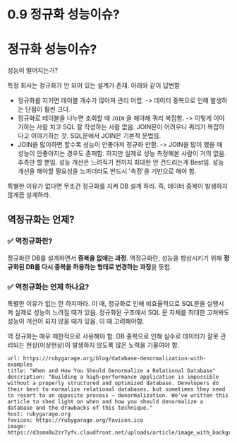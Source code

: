 # 0.9 정규화 성능이슈?

# 정규화 성능이슈?

성능이 떨어지는가?

특정 회사는 정규화가 안 되어 있는 설계가 존재. 아래와 같이 답변함

- 정규화를 지키면 테이블 개수가 많아져 관리 어렵.
	-> 데이터 중복으로 인해 발생하는 단점이 훨씬 크다.
- 정규화로 테이블을 나누면 조회할 때 `JOIN` 을 해야해 쿼리 복잡함.
	-> 이렇게 이야기하는 사람 치고 SQL 잘 작성하는 사람 없음. JOIN문이 어려우니 쿼리가 복잡하다고 이야기하는 것. SQL문에서 JOIN은 기본적 문법임.
- JOIN을 많이하면 할수록 성능이 안좋아져 정규화 안함.
	-> JOIN을 많이 했을 때 성능이 안좋아지는 경우도 존재함. 하지만 실제로 성능 측정해본 사람이 거의 없음. 추측만 할 뿐임. 성능 개선은 느려직기 전까지 최대한 안 건드리는게 Best임. 성능 개선을 해야할 필요성을 느끼더라도 반드시 '측정'을 기반으로 해야 함.

특별한 이유가 없다면 무조건 정규화를 지켜 DB 설계 하라. 즉, 데이터 중복이 발생하지 않게끔 설계하라.

## 역정규화는 언제?

### ✅ 역정규화란?

정규화란 DB를 설계하면서 **중복을 없애는 과정**. 역정규화란, 성능을 향상시키기 위해 **정규화된 DB를 다시 중복을 허용하는 형태로 변경하는 과정**을 뜻함.

### ✅ 역정규화는 언제 하나요?

특별한 이유가 없는 한 하지마라. 이 때, 정규화로 인해 비효율적으로 SQL문을 실행시켜 실제로 성능이 느려질 때가 있음. 정규화된 구조에서 SQL 문 자체를 최대한 고쳐봐도 성능이 개선이 되지 않을 때가 있음. 이 때 고려해야함.

역 정규화는 매우 제한적으로 사용해야 함. DB 중복으로 인해 실수로 데이터가 잘못 관리되는 현상(이상현상)이 발생하지 않도록 많은 노력을 기울여야 함.

```cardlink
url: https://rubygarage.org/blog/database-denormalization-with-examples
title: "When and How You Should Denormalize a Relational Database"
description: "Building a high-performance application is impossible without a properly structured and optimized database. Developers do their best to normalize relational databases, but sometimes they need to resort to an opposite process – denormalization. We’ve written this article to shed light on when and how you should denormalize a database and the drawbacks of this technique."
host: rubygarage.org
favicon: https://rubygarage.org/favicon.ico
image: https://d3smn0u2zr7yfv.cloudfront.net/uploads/article/image_with_background/243/image_with_background.png
```
